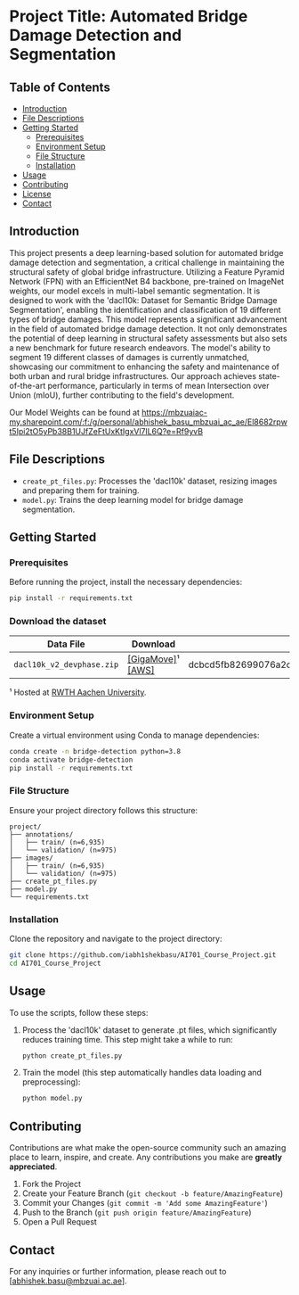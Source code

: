 
# Project Title: Automated Bridge Damage Detection and Segmentation

## Table of Contents
- [Introduction](#introduction)
- [File Descriptions](#file-descriptions)
- [Getting Started](#getting-started)
  - [Prerequisites](#prerequisites)
  - [Environment Setup](#environment-setup)
  - [File Structure](#file-structure)
  - [Installation](#installation)
- [Usage](#usage)
- [Contributing](#contributing)
- [License](#license)
- [Contact](#contact)

## Introduction
This project presents a deep learning-based solution for automated bridge damage detection and segmentation, a critical challenge in maintaining the structural safety of global bridge infrastructure. Utilizing a Feature Pyramid Network (FPN) with an EfficientNet B4 backbone, pre-trained on ImageNet weights, our model excels in multi-label semantic segmentation. It is designed to work with the 'dacl10k: Dataset for Semantic Bridge Damage Segmentation', enabling the identification and classification of 19 different types of bridge damages. This model represents a significant advancement in the field of automated bridge damage detection. It not only demonstrates the potential of deep learning in structural safety assessments but also sets a new benchmark for future research endeavors. The model's ability to segment 19 different classes of damages is currently unmatched, showcasing our commitment to enhancing the safety and maintenance of both urban and rural bridge infrastructures. Our approach achieves state-of-the-art performance, particularly in terms of mean Intersection over Union (mIoU), further contributing to the field's development.

Our Model Weights can be found at https://mbzuaiac-my.sharepoint.com/:f:/g/personal/abhishek_basu_mbzuai_ac_ae/El8682rpwt5Ipi2tO5yPb38B1UJfZeFtUxKtIgxVl7lL6Q?e=Rf9yvB

## File Descriptions

- `create_pt_files.py`: Processes the 'dacl10k' dataset, resizing images and preparing them for training.
- `model.py`: Trains the deep learning model for bridge damage segmentation.

## Getting Started

### Prerequisites

Before running the project, install the necessary dependencies:

```bash
pip install -r requirements.txt
```
### Download the dataset

| Data File                      | Download                        | sha256sum  | 
|--------------------------------|----------------------------------|-------------|
| `dacl10k_v2_devphase.zip`      | [[GigaMove]](https://gigamove.rwth-aachen.de/en/download/ae8278474b389aa9cc0ab6c406b7a466)¹ [[AWS]](https://dacl10k.s3.eu-central-1.amazonaws.com/dacl10k-challenge/dacl10k_v2_devphase.zip) | dcbcd5fb82699076a2c7f3a72492a9ef798870e0ca1f0c9399360f273ea95260 |

¹ Hosted at [RWTH Aachen University](https://gigamove.rwth-aachen.de/).

### Environment Setup

Create a virtual environment using Conda to manage dependencies:

```bash
conda create -n bridge-detection python=3.8
conda activate bridge-detection
pip install -r requirements.txt
```

### File Structure

Ensure your project directory follows this structure:

```
project/
├── annotations/
│   ├── train/ (n=6,935)
│   └── validation/ (n=975)
├── images/
│   ├── train/ (n=6,935)
│   └── validation/ (n=975)
├── create_pt_files.py
├── model.py
└── requirements.txt
```

### Installation

Clone the repository and navigate to the project directory:

```bash
git clone https://github.com/iabh1shekbasu/AI701_Course_Project.git 
cd AI701_Course_Project
```

## Usage

To use the scripts, follow these steps:

1. Process the 'dacl10k' dataset to generate .pt files, which significantly reduces training time. This step might take a while to run:

   ```bash
   python create_pt_files.py
   ```

2. Train the model (this step automatically handles data loading and preprocessing):

   ```bash
   python model.py
   ```

## Contributing

Contributions are what make the open-source community such an amazing place to learn, inspire, and create. Any contributions you make are **greatly appreciated**.

1. Fork the Project
2. Create your Feature Branch (`git checkout -b feature/AmazingFeature`)
3. Commit your Changes (`git commit -m 'Add some AmazingFeature'`)
4. Push to the Branch (`git push origin feature/AmazingFeature`)
5. Open a Pull Request

## Contact

For any inquiries or further information, please reach out to [abhishek.basu@mbzuai.ac.ae].
